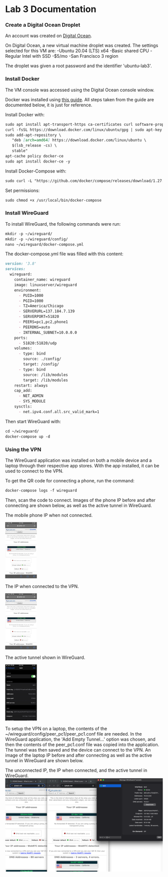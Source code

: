 # Lab 3 Documentation


### Create a Digital Ocean Droplet
An account was created on [Digital Ocean](https://www.digitalocean.com/).

On Digital Ocean, a new virtual machine droplet was created. The settings selected for this VM are:
-Ubuntu 20.04 (LTS) x64
-Basic shared CPU
-Regular Intel with SSD
-$5/mo
-San Francisco 3 region

The droplet was given a root password and the identifier 'ubuntu-lab3'.

### Install Docker
The VM console was accessed using the Digital Ocean console window. 

Docker was installed using [this guide](https://thematrix.dev/install-docker-and-docker-compose-on-ubuntu-20-04/
). All steps taken from the guide are documented below, it is just for reference.

Install Docker with:
```markdown
sudo apt install apt-transport-https ca-certificates curl software-properties-common -y
curl -fsSL https://download.docker.com/linux/ubuntu/gpg | sudo apt-key add -
sudo add-apt-repository \
   "deb [arch=amd64] https://download.docker.com/linux/ubuntu \
   $(lsb_release -cs) \
   stable"
apt-cache policy docker-ce
sudo apt install docker-ce -y
```
Install Docker-Compose with:
```markdown
sudo curl -L "https://github.com/docker/compose/releases/download/1.27.4/docker-compose-$(uname -s)-$(uname -m)" -o /usr/local/bin/docker-compose
```
Set permissions:
```markdown
sudo chmod +x /usr/local/bin/docker-compose
```


### Install WireGuard

To install WireGuard, the following commands were run:
```markdown
mkdir -p ~/wireguard/
mkdir -p ~/wireguard/config/
nano ~/wireguard/docker-compose.yml
```
The docker-compose.yml file was filled with this content:
```markdown
version: '3.8'
services:
  wireguard:
    container_name: wireguard
    image: linuxserver/wireguard
    environment:
      - PUID=1000
      - PGID=1000
      - TZ=America/Chicago
      - SERVERURL=137.184.7.139
      - SERVERPORT=51820
      - PEERS=pc1,pc2,phone1
      - PEERDNS=auto
      - INTERNAL_SUBNET=10.0.0.0
    ports:
      - 51820:51820/udp
    volumes:
      - type: bind
        source: ./config/
        target: /config/
      - type: bind
        source: /lib/modules
        target: /lib/modules
    restart: always
    cap_add:
      - NET_ADMIN
      - SYS_MODULE
    sysctls:
      - net.ipv4.conf.all.src_valid_mark=1
```
Then start WireGuard with:
```markdown
cd ~/wireguard/
docker-compose up -d
```

### Using the VPN
The WireGuard application was installed on both a mobile device and a laptop through their respective app stores.
With the app installed, it can be used to connect to the VPN.

To get the QR code for connecting a phone, run the command:
```markdown
docker-compose logs -f wireguard
```
Then, scan the code to connect. Images of the phone IP before and after connecting are shown below, as well as the active tunnel in WireGuard.

The mobile phone IP when not connected.

<img src=/images/bareIP.PNG width=20% height=20%>

The IP when connected to the VPN.

<img src=/images/vpnIP.PNG width=20% height=20%>

The active tunnel shown in WireGuard.

<img src=/images/vpnSettings.PNG width=20% height=20%>


To setup the VPN on a laptop, the contents of the ~/wireguard/config/peer_pc1/peer_pc1.conf file are needed.
In the WireGuard application, the 'Add Empty Tunnel...' option was chosen, and then the contents of the peer_pc1.conf file was copied into the application.
The tunnel was then saved and the device can connect to the VPN.
An image of the laptop IP before and after connecting as well as the active tunnel in WireGuard are shown below.

The unconnected IP, the IP when connected, and the active tunnel in WireGuard.
![laptop images](/images/vpnLaptop.png)
